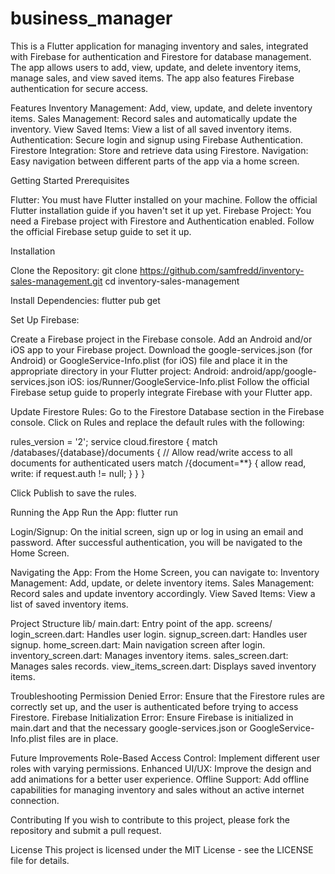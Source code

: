 # business_manager

This is a Flutter application for managing inventory and sales, integrated with Firebase for authentication and Firestore for database management. The app allows users to add, view, update, and delete inventory items, manage sales, and view saved items. The app also features Firebase authentication for secure access.

Features
Inventory Management: Add, view, update, and delete inventory items.
Sales Management: Record sales and automatically update the inventory.
View Saved Items: View a list of all saved inventory items.
Authentication: Secure login and signup using Firebase Authentication.
Firestore Integration: Store and retrieve data using Firestore.
Navigation: Easy navigation between different parts of the app via a home screen.

Getting Started
Prerequisites

Flutter: You must have Flutter installed on your machine. Follow the official Flutter installation guide if you haven't set it up yet.
Firebase Project: You need a Firebase project with Firestore and Authentication enabled. Follow the official Firebase setup guide to set it up.

Installation

Clone the Repository:
git clone https://github.com/samfredd/inventory-sales-management.git
cd inventory-sales-management

Install Dependencies:
flutter pub get

Set Up Firebase:

Create a Firebase project in the Firebase console.
Add an Android and/or iOS app to your Firebase project.
Download the google-services.json (for Android) or GoogleService-Info.plist (for iOS) file and place it in the appropriate directory in your Flutter project:
Android: android/app/google-services.json
iOS: ios/Runner/GoogleService-Info.plist
Follow the official Firebase setup guide to properly integrate Firebase with your Flutter app.

Update Firestore Rules:
Go to the Firestore Database section in the Firebase console.
Click on Rules and replace the default rules with the following:

rules_version = '2';
service cloud.firestore {
  match /databases/{database}/documents {
    // Allow read/write access to all documents for authenticated users
    match /{document=**} {
      allow read, write: if request.auth != null;
    }
  }
}

Click Publish to save the rules.

Running the App
Run the App:
flutter run

Login/Signup:
On the initial screen, sign up or log in using an email and password.
After successful authentication, you will be navigated to the Home Screen.

Navigating the App:
From the Home Screen, you can navigate to:
Inventory Management: Add, update, or delete inventory items.
Sales Management: Record sales and update inventory accordingly.
View Saved Items: View a list of saved inventory items.

Project Structure
lib/
main.dart: Entry point of the app.
screens/
login_screen.dart: Handles user login.
signup_screen.dart: Handles user signup.
home_screen.dart: Main navigation screen after login.
inventory_screen.dart: Manages inventory items.
sales_screen.dart: Manages sales records.
view_items_screen.dart: Displays saved inventory items.

Troubleshooting
Permission Denied Error: Ensure that the Firestore rules are correctly set up, and the user is authenticated before trying to access Firestore.
Firebase Initialization Error: Ensure Firebase is initialized in main.dart and that the necessary google-services.json or GoogleService-Info.plist files are in place.

Future Improvements
Role-Based Access Control: Implement different user roles with varying permissions.
Enhanced UI/UX: Improve the design and add animations for a better user experience.
Offline Support: Add offline capabilities for managing inventory and sales without an active internet connection.

Contributing
If you wish to contribute to this project, please fork the repository and submit a pull request.

License
This project is licensed under the MIT License - see the LICENSE file for details.
